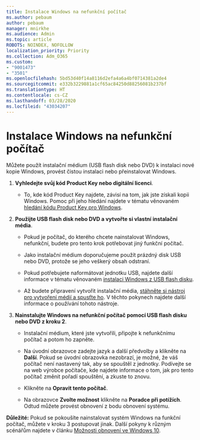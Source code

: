 ```yaml
---
title: Instalace Windows na nefunkční počítač
ms.author: pebaum
author: pebaum
manager: mnirkhe
ms.audience: Admin
ms.topic: article
ROBOTS: NOINDEX, NOFOLLOW
localization_priority: Priority
ms.collection: Adm_O365
ms.custom:
- "9001473"
- "3501"
ms.openlocfilehash: 5bd53d40f14a8116d2efa4a6a4bf0714381a2de4
ms.sourcegitcommit: e332b3229881a1cf65ac84250d88256081b237bf
ms.translationtype: HT
ms.contentlocale: cs-CZ
ms.lasthandoff: 03/28/2020
ms.locfileid: "43034207"
---
```

# <a name="install-windows-on-a-nonfunctional-pc"></a>Instalace Windows na nefunkční počítač

Můžete použít instalační médium (USB flash disk nebo DVD) k instalaci nové kopie Windows, provést čistou instalaci nebo přeinstalovat Windows.

1. **Vyhledejte svůj kód Product Key nebo digitální licenci**.

    - To, kde kód Product Key najdete, závisí na tom, jak jste získali kopii Windows. Pomoc při jeho hledání najdete v tématu věnovaném [hledání kódu Product Key pro Windows](https://support.microsoft.com/help/10749/windows-10-find-product-key). 

2. **Použijte USB flash disk nebo DVD a vytvořte si vlastní instalační média**.

    - Pokud je počítač, do kterého chcete nainstalovat Windows, nefunkční, budete pro tento krok potřebovat jiný funkční počítač.

    - Jako instalační médium doporučujeme použít prázdný disk USB nebo DVD, protože se jeho veškerý obsah odstraní.

    - Pokud potřebujete naformátovat jednotku USB, najdete další informace v tématu věnovaném [instalaci Windows z USB flash disku](https://docs.microsoft.com/windows-hardware/manufacture/desktop/install-windows-from-a-usb-flash-drive).

    - Až budete připravení vytvořit instalační média, [stáhněte si nástroj pro vytvoření médií a spusťte ho](https://www.microsoft.com/software-download/windows10). V těchto pokynech najdete další informace o používání tohoto nástroje.

3. **Nainstalujte Windows na nefunkční počítač pomocí USB flash disku nebo DVD z kroku 2**.

    - Instalační médium, které jste vytvořili, připojte k nefunkčnímu počítač a potom ho zapněte.

    - Na úvodní obrazovce zadejte jazyk a další předvolby a klikněte na **Další**. Pokud se úvodní obrazovka nezobrazí, je možné, že váš počítač není nastavený tak, aby se spouštěl z jednotky. Podívejte se na web výrobce počítače, kde najdete informace o tom, jak pro tento počítač změnit pořadí spouštění, a zkuste to znovu.

    - Klikněte na **Opravit tento počítač**.

    - Na obrazovce **Zvolte možnost** klikněte na **Poradce při potížích**. Odtud můžete provést obnovení z bodu obnovení systému.

**Důležité:** Pokud se pokoušíte nainstalovat systém Windows na funkční počítač, můžete v kroku 3 postupovat jinak. Další pokyny k různým scénářům najdete v článku [Možnosti obnovení ve Windows 10](https://support.microsoft.com/help/12415/windows-10-recovery-options).
